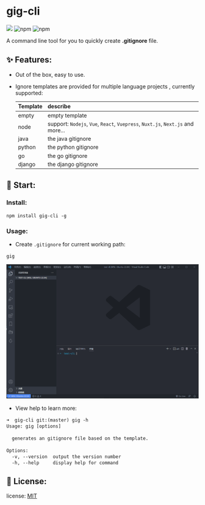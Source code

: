 # gig-cli

![](https://img.shields.io/badge/node-%3E%3D14.0.0-green) ![npm](https://img.shields.io/npm/dt/gig-cli) ![npm](https://img.shields.io/npm/v/gig-cli?label=version)

A command line tool for you to quickly create **.gitignore** file.

## ✨ Features:

- Out of the box, easy to use.
- Ignore templates are provided for multiple language projects , currently supported:

  | Template | describe                                                                        |
  | -------- | ------------------------------------------------------------------------------- |
  | empty    | empty template                                                                  |
  | node     | support: `Nodejs`, `Vue`, `React`, `Vuepress`, `Nuxt.js`, `Next.js` and more... |
  | java     | the java gitignore                                                              |
  | python   | the python gitignore                                                            |
  | go       | the go gitignore                                                                |
  | django   | the django gitignore                                                            |

## 🌈 Start:

### Install:

```shell
npm install gig-cli -g
```

### Usage:

- Create `.gitignore` for current working path:

```shell
gig
```

![](https://raw.githubusercontent.com/mihu915/picgo-images/master/images202302030125028.gif)

- View help to learn more:

```shell
➜  gig-cli git:(master) gig -h
Usage: gig [options]

  generates an gitignore file based on the template.

Options:
  -v, --version  output the version number
  -h, --help     display help for command
```

## 📃 License:

license: [MIT](https://github.com/loclink/gig-cli/blob/master/license)
